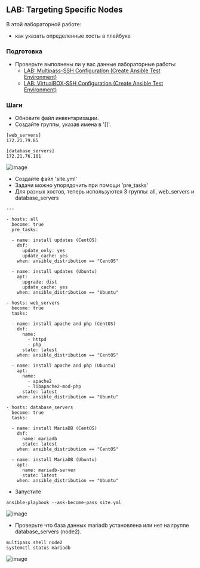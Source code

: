 ## LAB: Targeting Specific Nodes

В этой лабораторной работе:
- как указать определенные хосты в плейбуке 

### Подготовка

- Проверьте выполнены ли у вас данные лабораторные работы:
  - [LAB: Multipass-SSH Configuration (Create Ansible Test Environment)](https://github.com/gulyaeve/ansible_labs/blob/main/Multipass-SSH-Configuration.md)
  - [LAB: VirtualBOX-SSH Configuration (Create Ansible Test Environment)](https://github.com/gulyaeve/ansible_labs/blob/main/VirtualBOX-SSH-Configuration.md)

### Шаги

- Обновите файл инвентаризации.
- Создайте группы, указав имена в '[]'.

``` 
[web_servers]
172.21.79.85

[database_servers]
172.21.76.101
``` 

![image](https://user-images.githubusercontent.com/10358317/201671961-6eb2815e-67e1-43d5-9e36-49bcebe0dad4.png)


- Создайте файл 'site.yml' 
- Задачи можно упорядочить при помощи 'pre_tasks'
- Для разных хостов, теперь используются 3 группы: all, web_servers и database_servers
```
---

- hosts: all
  become: true
  pre_tasks:

  - name: install updates (CentOS)
    dnf:
      update_only: yes
      update_cache: yes
    when: ansible_distribution == "CentOS"

  - name: install updates (Ubuntu)
    apt:
      upgrade: dist
      update_cache: yes
    when: ansible_distribution == "Ubuntu"

- hosts: web_servers
  become: true
  tasks:

  - name: install apache and php (CentOS)
    dnf:
      name:
        - httpd
        - php
      state: latest
    when: ansible_distribution == "CentOS"

  - name: install apache and php (Ubuntu)
    apt:
      name:
        - apache2
        - libapache2-mod-php
      state: latest
    when: ansible_distribution == "Ubuntu"
    
- hosts: database_servers
  become: true
  tasks:

  - name: install MariaDB (CentOS)
    dnf:
      name: mariadb
      state: latest
    when: ansible_distribution == "CentOS"

  - name: install MariaDB (Ubuntu)
    apt:
      name: mariadb-server
      state: latest
    when: ansible_distribution == "Ubuntu"
```    

- Запустите 

```
ansible-playbook --ask-become-pass site.yml
```

![image](https://user-images.githubusercontent.com/10358317/201669957-5141bd02-b42a-4ceb-8750-d2aee3fb9716.png)

- Проверьте что база данных mariadb установлена или нет на группе database_servers (node2).

```
multipass shell node2
systemctl status mariadb
```

![image](https://user-images.githubusercontent.com/10358317/201671418-42d8734a-d55f-4247-8451-db45e7a889a4.png)

